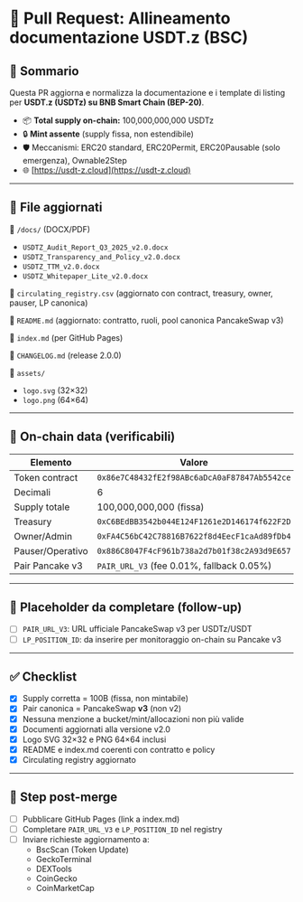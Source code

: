 # 🔄 Pull Request: Allineamento documentazione USDT.z (BSC)

## 🧾 Sommario

Questa PR aggiorna e normalizza la documentazione e i template di listing per **USDT.z (USDTz) su BNB Smart Chain (BEP-20)**.

- 📦 **Total supply on-chain:** 100,000,000,000 USDTz  
- 🔒 **Mint assente** (supply fissa, non estendibile)  
- 🛡️ Meccanismi: ERC20 standard, ERC20Permit, ERC20Pausable (solo emergenza), Ownable2Step  
- 🌐 [https://usdt-z.cloud](https://usdt-z.cloud)

---

## 📁 File aggiornati

📂 `/docs/` (DOCX/PDF)

- `USDTZ_Audit_Report_Q3_2025_v2.0.docx`  
- `USDTZ_Transparency_and_Policy_v2.0.docx`  
- `USDTZ_TTM_v2.0.docx`  
- `USDTZ_Whitepaper_Lite_v2.0.docx`  

📄 `circulating_registry.csv` (aggiornato con contract, treasury, owner, pauser, LP canonica)  

📄 `README.md` (aggiornato: contratto, ruoli, pool canonica PancakeSwap v3)  

📄 `index.md` (per GitHub Pages)  

📄 `CHANGELOG.md` (release 2.0.0)  

📁 `assets/`  
- `logo.svg` (32×32)  
- `logo.png` (64×64)  

---

## 🔑 On-chain data (verificabili)

| Elemento         | Valore |
|------------------|--------|
| Token contract   | `0x86e7C48432fE2f98ABc6aDcA0aF87847Ab5542ce` |
| Decimali         | 6 |
| Supply totale    | 100,000,000,000 (fissa) |
| Treasury         | `0xC6BEdBB3542b044E124F1261e2D146174f622F2D` |
| Owner/Admin      | `0xFA4C56bC42C78816B7622f8d4EecF1caAd89fDb4` |
| Pauser/Operativo | `0x886C8047F4cF961b738a2d7b01f38c2A93d9E657` |
| Pair Pancake v3  | `PAIR_URL_V3` (fee 0.01%, fallback 0.05%) |

---

## 🧩 Placeholder da completare (follow-up)

- [ ] `PAIR_URL_V3`: URL ufficiale PancakeSwap v3 per USDTz/USDT  
- [ ] `LP_POSITION_ID`: da inserire per monitoraggio on-chain su Pancake v3  

---

## ✅ Checklist

- [x] Supply corretta = 100B (fissa, non mintabile)  
- [x] Pair canonica = PancakeSwap **v3** (non v2)  
- [x] Nessuna menzione a bucket/mint/allocazioni non più valide  
- [x] Documenti aggiornati alla versione v2.0  
- [x] Logo SVG 32×32 e PNG 64×64 inclusi  
- [x] README e index.md coerenti con contratto e policy  
- [x] Circulating registry aggiornato  

---

## 🚀 Step post-merge

- [ ] Pubblicare GitHub Pages (link a index.md)  
- [ ] Completare `PAIR_URL_V3` e `LP_POSITION_ID` nel registry  
- [ ] Inviare richieste aggiornamento a:  
  - BscScan (Token Update)  
  - GeckoTerminal  
  - DEXTools  
  - CoinGecko  
  - CoinMarketCap  
